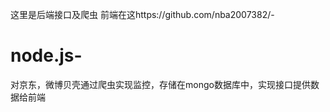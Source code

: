 这里是后端接口及爬虫
前端在这https://github.com/nba2007382/-
# node.js-
对京东，微博贝壳通过爬虫实现监控，存储在mongo数据库中，实现接口提供数据给前端
